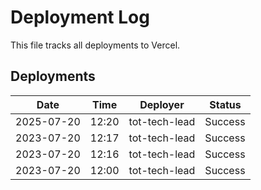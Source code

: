 # Deployment Log

This file tracks all deployments to Vercel.

## Deployments

| Date | Time | Deployer | Status |
|------|------|----------|--------|
| 2025-07-20 | 12:20 | tot-tech-lead | Success |
| 2023-07-20 | 12:17 | tot-tech-lead | Success |
| 2023-07-20 | 12:16 | tot-tech-lead | Success |
| 2023-07-20 | 12:00 | tot-tech-lead | Success |
